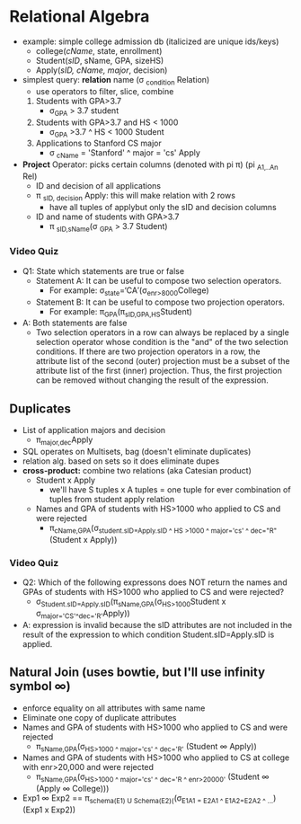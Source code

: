 # Relational Algebra
- example: simple college admission db (italicized are unique ids/keys)
    - college(*cName*, state, enrollment)
    - Student(*sID*, sName, GPA, sizeHS)
    - Apply(*sID, cName, major*, decision)
- simplest query: **relation** name (σ <sub>condition</sub> Relation)
    - use operators to filter, slice, combine 
    1. Students with GPA>3.7
        - σ<sub>GPA</sub> > 3.7 student
    2. Students with GPA>3.7 and HS < 1000
        - σ<sub>GPA</sub> >3.7 ^ HS < 1000 Student
    3. Applications to Stanford CS major
        - σ <sub>cName</sub> = 'Stanford' ^ major = 'cs' Apply
- **Project** Operator: picks certain columns (denoted with pi π) (pi <sub>A1,..An</sub> Rel)
    - ID and decision of all applications
    - π <sub>sID, decision</sub> Apply: this will make relation with 2 rows
        - have all tuples of applybut only the sID and decision columns
    - ID and name of students with GPA>3.7 
        - π <sub>sID,sName</sub>(σ <sub>GPA</sub> > 3.7 Student)

### Video Quiz
- Q1: State which statements are true or false
    - Statement A: It can be useful to compose two selection operators.
        - For example: σ<sub>state</sub>=‘CA′(σ<sub>enr>8000</sub>College)
    - Statement B: It can be useful to compose two projection operators.
        - For example: π<sub>GPA</sub>(π<sub>sID,GPA,HS</sub>Student)
- A: Both statements are false
    - Two selection operators in a row can always be replaced by a single selection operator whose condition is the "and" of the two selection conditions. If there are two projection operators in a row, the attribute list of the second (outer) projection must be a subset of the attribute list of the first (inner) projection. Thus, the first projection can be removed without changing the result of the expression.

## Duplicates
- List of application majors and decision
    - π<sub>major,dec</sub>Apply
- SQL operates on Multisets, bag (doesn't eliminate duplicates)
- relation alg. based on sets so it does eliminate dupes
- **cross-product:** combine two relations (aka Catesian product)
    - Student x Apply 
        - we'll have S tuples x A tuples = one tuple for ever combination of tuples from student apply relation
    - Names and GPA of students with HS>1000 who applied to CS and were rejected
        - π<sub>cName,GPA</sub>(σ<sub>student.sID=Apply.sID ^ HS >1000 ^ major='cs' ^ dec="R"</sub>(Student x Apply))

### Video Quiz
- Q2: Which of the following expressons does NOT return the names and GPAs of students with HS>1000 who applied to CS and were rejected?
    - σ<sub>Student.sID=Apply.sID</sub>(π<sub>sName,GPA</sub>(σ<sub>HS>1000</sub>Student x σ<sub>major='CS'^dec='R'</sub>Apply))
- A: expression is invalid because the sID attributes are not included in the result of the expression to which condition Student.sID=Apply.sID is applied.

## Natural Join (uses bowtie, but I'll use infinity symbol ∞)
- enforce equality on all attributes with same name 
- Eliminate one copy of duplicate attributes
- Names and GPA of students with HS>1000 who applied to CS and were rejected
    - π<sub>sName,GPA</sub>(σ<sub>HS>1000 ^ major='cs' ^ dec='R'</sub> (Student ∞ Apply))
- Names and GPA of students with HS>1000 who applied to CS at college with enr>20,000 and were rejected
    - π<sub>sName,GPA</sub>(σ<sub>HS>1000 ^ major='cs' ^ dec='R ^ enr>20000'</sub> (Student ∞ (Apply ∞ College)))
- Exp1 ∞ Exp2 == π<sub>schema(E1) U Schema(E2)(</sub>(σ<sub>E1A1 = E2A1 ^ E1A2=E2A2 ^ ...</sub>)(Exp1 x Exp2))